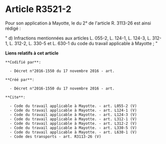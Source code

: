 # Article R3521-2

Pour son application à Mayotte, le du 2° de l'article R. 3113-26 est ainsi rédigé : 

" d) Infractions mentionnées aux articles L. 055-2, L. 124-1, L. 124-3, L. 312-1, L. 312-2, L. 330-5 et L. 630-1 du code du
travail applicable à Mayotte ; "

**Liens relatifs à cet article**

	**Codifié par**:

	  - Décret n°2016-1550 du 17 novembre 2016 - art.

	**Créé par**:

	  - Décret n°2016-1550 du 17 novembre 2016 - art.

	**Cite**:

	  - Code du travail applicable à Mayotte. - art. L055-2 (V)
	  - Code du travail applicable à Mayotte. - art. L124-1 (V)
	  - Code du travail applicable à Mayotte. - art. L124-3 (V)
	  - Code du travail applicable à Mayotte. - art. L312-1 (V)
	  - Code du travail applicable à Mayotte. - art. L312-2 (V)
	  - Code du travail applicable à Mayotte. - art. L330-5 (V)
	  - Code du travail applicable à Mayotte. - art. L630-1 (V)
	  - Code des transports - art. R3113-26 (V)
